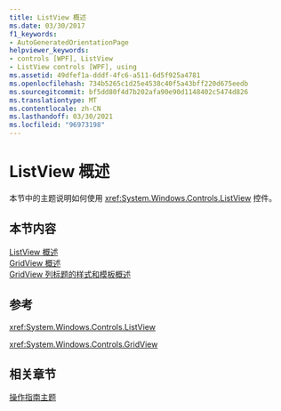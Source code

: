 ```yaml
---
title: ListView 概述
ms.date: 03/30/2017
f1_keywords:
- AutoGeneratedOrientationPage
helpviewer_keywords:
- controls [WPF], ListView
- ListView controls [WPF], using
ms.assetid: 49dfef1a-dddf-4fc6-a511-6d5f925a4781
ms.openlocfilehash: 734b5265c1d25e4538c40f5a43bff220d675eedb
ms.sourcegitcommit: bf5dd80f4d7b202afa90e90d1148402c5474d826
ms.translationtype: MT
ms.contentlocale: zh-CN
ms.lasthandoff: 03/30/2021
ms.locfileid: "96973198"
---
```

# <a name="listview-overviews"></a>ListView 概述
本节中的主题说明如何使用 <xref:System.Windows.Controls.ListView> 控件。  
  
## <a name="in-this-section"></a>本节内容  
 [ListView 概述](listview-overview.md)  
 [GridView 概述](gridview-overview.md)  
 [GridView 列标题的样式和模板概述](gridview-column-header-styles-and-templates-overview.md)  
  
## <a name="reference"></a>参考  
 <xref:System.Windows.Controls.ListView>  
  
 <xref:System.Windows.Controls.GridView>  
  
## <a name="related-sections"></a>相关章节  
 [操作指南主题](listview-how-to-topics.md)
